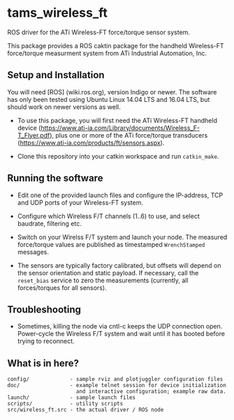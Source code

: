 # tams_wireless_ft

ROS driver for the ATi Wireless-FT force/torque sensor system.

This package provides a ROS caktin package for the handheld 
Wireless-FT force/torque measurment system
from ATi Industrial Automation, Inc.


## Setup and Installation

You will need [ROS] (wiki.ros.org), version Indigo or newer.
The software has only been tested using Ubuntu Linux 14.04 LTS
and 16.04 LTS, but should work on newer versions as well.

* To use this package, you will first need the ATi Wireless-FT
  handheld device
  (https://www.ati-ia.com/Library/documents/Wireless_F-T_Flyer.pdf),
  plus one or more of the ATi force/torque transducers
  (https://www.ati-ia.com/products/ft/sensors.aspx).

* Clone this repository into your catkin workspace and run `catkin_make`.


## Running the software

* Edit one of the provided launch files and configure the IP-address,
  TCP and UDP ports of your Wireless-FT system.

* Configure which Wireless F/T channels (1..6) to use, and select
  baudrate, filtering etc.

* Switch on your Wirelss F/T system and launch your node.
  The measured force/torque values are published as timestamped
  `WrenchStamped` messages.

* The sensors are typically factory calibrated, but offsets will depend
  on the sensor orientation and static payload. 
  If necessary, call the `reset_bias` service to zero the
  measurements (currently, all forces/torques for all sensors).


## Troubleshooting

* Sometimes, killing the node via cntl-c keeps the UDP connection open.
  Power-cycle the Wireless F/T system and wait until it has booted
  before trying to reconnect.


## What is in here?


    config/             - sample rviz and plotjuggler configuration files
    doc/                - example telnet session for device initialization
                          and interactive configuration; example raw data.
    launch/             - sample launch files
    scripts/            - utility scripts
    src/wireless_ft.src - the actual driver / ROS node











